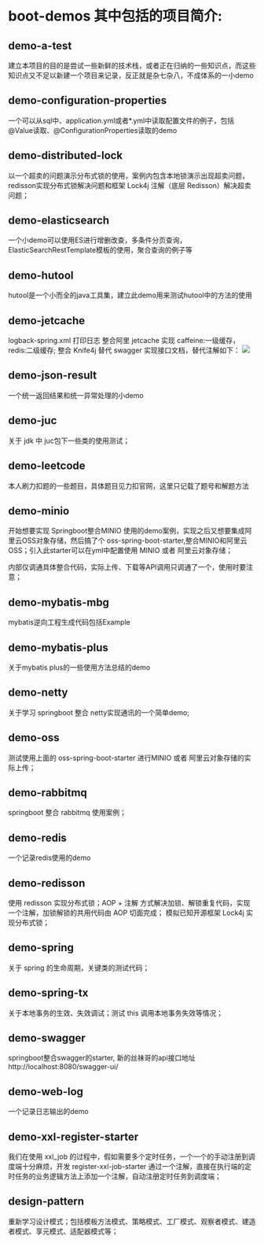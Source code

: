 # boot-demos 其中包括的项目简介:

## demo-a-test
建立本项目的目的是尝试一些新鲜的技术栈，或者正在归纳的一些知识点，而这些知识点又不足以新建一个项目来记录，反正就是杂七杂八，不成体系的一小demo

## demo-configuration-properties
一个可以从sql中、application.yml或者*.yml中读取配置文件的例子，包括@Value读取、@ConfigurationProperties读取的demo

## demo-distributed-lock
以一个超卖的问题演示分布式锁的使用，案例内包含本地锁演示出现超卖问题，redisson实现分布式锁解决问题和框架 Lock4j 注解（底层 Redisson）解决超卖问题；

## demo-elasticsearch
一个小demo可以使用ES进行增删改查，多条件分页查询，ElasticSearchRestTemplate模板的使用，聚合查询的例子等

## demo-hutool
hutool是一个小而全的java工具集，建立此demo用来测试hutool中的方法的使用

## demo-jetcache
logback-spring.xml 打印日志
整合阿里 jetcache 实现 caffeine:一级缓存， redis:二级缓存;
整合 Knife4j 替代 swagger 实现接口文档，替代注解如下：
![](https://yunqing-img.oss-cn-beijing.aliyuncs.com/hexo/article/202303/6B3KxC.png)

## demo-json-result
一个统一返回结果和统一异常处理的小demo

## demo-juc
关于 jdk 中 juc包下一些类的使用测试；

## demo-leetcode
本人刷力扣题的一些题目，具体题目见力扣官网，这里只记载了题号和解题方法

## demo-minio
开始想要实现 Springboot整合MINIO 使用的demo案例，实现之后又想要集成阿里云OSS对象存储，然后搞了个 oss-spring-boot-starter,整合MINIO和阿里云OSS；引入此starter可以在yml中配置使用 MINIO 或者 阿里云对象存储；

内部仅调通具体整合代码，实际上传、下载等API调用只调通了一个，使用时要注意；

## demo-mybatis-mbg
mybatis逆向工程生成代码包括Example

## demo-mybatis-plus
关于mybatis plus的一些使用方法总结的demo

## demo-netty
关于学习 springboot 整合 netty实现通讯的一个简单demo;

## demo-oss
测试使用上面的 oss-spring-boot-starter 进行MINIO 或者 阿里云对象存储的实际上传；

## demo-rabbitmq
springboot 整合 rabbitmq 使用案例；

## demo-redis
一个记录redis使用的demo

## demo-redisson
使用 redisson 实现分布式锁；AOP + 注解 方式解决加锁、解锁重复代码，实现一个注解，加锁解锁的共用代码由 AOP 切面完成；
模拟已知开源框架 Lock4j 实现分布式锁；

## demo-spring
关于 spring 的生命周期，关键类的测试代码；

## demo-spring-tx
关于本地事务的生效、失效调试；测试 this 调用本地事务失效等情况；

## demo-swagger
springboot整合swagger的starter, 新的丝袜哥的api接口地址 http://localhost:8080/swagger-ui/

## demo-web-log
一个记录日志输出的demo

## demo-xxl-register-starter
我们在使用 xxl_job 的过程中，假如需要多个定时任务，一个一个的手动注册到调度端十分麻烦，开发 register-xxl-job-starter 通过一个注解，直接在执行端的定时任务的业务逻辑方法上添加一个注解，自动注册定时任务到调度端；

## design-pattern
重新学习设计模式；包括模板方法模式、策略模式、工厂模式、观察者模式、建造者模式、享元模式、适配器模式等；